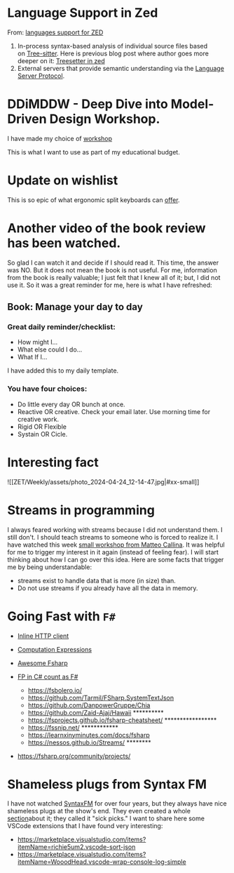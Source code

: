 # Language Support in Zed

From: [languages support for ZED](https://zed.dev/blog/language-extensions-part-1)

1. In-process syntax-based analysis of individual source files based
   on [Tree-sitter](https://tree-sitter.github.io/tree-sitter/). Here is previous blog post where
   author goes more deeper on it: [Treesetter in zed](https://zed.dev/blog/syntax-aware-editing)
2. External servers that provide semantic understanding via
   the [Language Server Protocol](https://microsoft.github.io/language-server-protocol/).

# DDiMDDW - Deep Dive into Model-Driven Design Workshop.

I have made my choice of
[workshop](https://www.avanscoperta.it/en/training/deep-dive-into-model-driven-design-workshop/?utm_source=mailchimp&utm_medium=newsletter&utm_campaign=kenny_baas_bruno_boucard&mc_cid=adb58f6254)

This is what I want to use as part of my educational budget.

# Update on wishlist

This is so epic of what ergonomic split keyboards can
[offer](https://www.avanscoperta.it/en/training/deep-dive-into-model-driven-design-workshop/?utm_source=mailchimp&utm_medium=newsletter&utm_campaign=kenny_baas_bruno_boucard&mc_cid=adb58f6254).

# Another video of the book review has been watched.

So glad I can watch it and decide if I should read it. This time, the answer was NO. But it does not
mean the book is not useful. For me, information from the book is really valuable; I just felt that
I knew all of it; but, I did not use it. So it was a great reminder for me, here is what I have
refreshed:

## Book: Manage your day to day

### Great daily reminder/checklist:

- How might I...
- What else could I do...
- What If I...

I have added this to my daily template.

### You have four choices:

- Do little every day OR bunch at once.
- Reactive OR creative. Check your email later. Use morning time for creative work.
- Rigid OR Flexible
- Systain OR Cicle.

# Interesting fact

![[ZET/Weekly/assets/photo_2024-04-24_12-14-47.jpg|#xx-small]]

# Streams in programming

I always feared working with streams because I did not understand them. I still don't. I should
teach streams to someone who is forced to realize it. I have watched this week
[small workshop from Matteo Callina](https://www.youtube.com/watch?v=edB964-YYpE). It was helpful
for me to trigger my interest in it again (instead of feeling fear). I will start thinking about how
I can go over this idea. Here are some facts that trigger me by being understandable:

- streams exist to handle data that is more (in size) than.
- Do not use streams if you already have all the data in memory.

# Going Fast with `F#`

- [Inline HTTP client](https://github.com/fsprojects/FsHttp)
- [Computation Expressions](https://www.youtube.com/watch?v=7AOxGvp9tlg)
- [Awesome Fsharp]([https://github.com/fsprojects/awesome-fsharp](https://github.com/fsprojects/awesome-fsharp))
- [FP in C# count as F#](https://github.com/fsprojects/awesome-fsharp)
  - https://fsbolero.io/
  - https://github.com/Tarmil/FSharp.SystemTextJson
  - https://github.com/DanpowerGruppe/Chia
  - https://github.com/Zaid-Ajaj/Hawaii **********
  - https://fsprojects.github.io/fsharp-cheatsheet/ *****************
  - https://fssnip.net/ ************
  - https://learnxinyminutes.com/docs/fsharp
  - https://nessos.github.io/Streams/ ********

- https://fsharp.org/community/projects/

# Shameless plugs from Syntax FM

I have not watched [SyntaxFM](https://syntax.fm) for over four years, but they always have nice
shameless plugs at the show's end. They even created a whole
[section](https://syntax.fm/sickpicks)about it; they called it "sick picks." I want to share here
some VSCode extensions that I have found very interesting:

- https://marketplace.visualstudio.com/items?itemName=richie5um2.vscode-sort-json
- https://marketplace.visualstudio.com/items?itemName=WooodHead.vscode-wrap-console-log-simple

